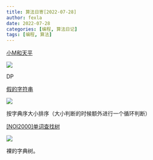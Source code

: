 ```yaml
---
title: 算法日寄[2022-07-28]
author: fexla
date: 2022-07-28
categories: [编程, 算法日记]
tags: [编程, 算法]
---
```

[小M和天平](https://ac.nowcoder.com/acm/problem/13586)

![](https://s2.loli.net/2022/08/02/ErYfs5D9tpKGI1w.png)

DP

[假的字符串](https://ac.nowcoder.com/acm/problem/15049)

![](https://s2.loli.net/2022/08/02/5Ls1JNMHpCG4hAu.png)

按字典序大小排序（大小判断的时候额外进行一个循环判断）

[[NOI2000]单词查找树](https://ac.nowcoder.com/acm/problem/16864)

![](https://s2.loli.net/2022/08/02/oB5IwxRmYW7MUq8.png)

裸的字典树。